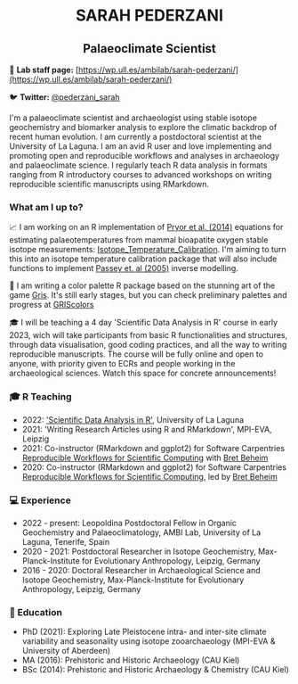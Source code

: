 <h1 align="center"> SARAH PEDERZANI </h1>

<h2 align="center">Palaeoclimate Scientist</h2>

📝 **Lab staff page:** [https://wp.ull.es/ambilab/sarah-pederzani/](https://wp.ull.es/ambilab/sarah-pederzani/)

🐦 **Twitter:** [@pederzani_sarah](https://twitter.com/pederzani_sarah)

I'm a palaeoclimate scientist and archaeologist using stable isotope geochemistry and biomarker analysis to explore the climatic backdrop of recent human evolution. I am currently a postdoctoral scientist at the University of La Laguna. I am an avid R user and love implementing and promoting open and reproducible workflows and analyses in archaeology and palaeoclimate science. I regularly teach R data analysis in formats ranging from R introductory courses to advanced workshops on writing reproducible scientific manuscripts using RMarkdown. 

### What am I up to?

:chart_with_upwards_trend: I am working on an R implementation of [Pryor et al. (2014)](https://doi.org/10.1016/j.palaeo.2014.07.003) equations for estimating palaeotemperatures from mammal bioapatite oxygen stable isotope measurements: [Isotope_Temperature_Calibration](https://github.com/scpederzani/Isotope_Temperature_Calibration). I'm aiming to turn this into an isotope temperature calibration package that will also include functions to implement [Passey et. al (2005)](https://doi.org/10.1016/j.gca.2004.12.002) inverse modelling. 

:stars: I am writing a color palette R package based on the stunning art of the game [Gris](https://nomada.studio/). It's still early stages, but you can check preliminary palettes and progress at [GRIScolors](https://github.com/scpederzani/GRIScolors)

:mortar_board: I will be teaching a 4 day 'Scientific Data Analysis in R' course in early 2023, wich will take participants from basic R functionalities and structures, through data visualisation, good coding practices, and all the way to writing reproducible manuscripts. The course will be fully online and open to anyone, with priority given to ECRs and people working in the archaeological sciences. Watch this space for concrete announcements!

### :mortar_board: R Teaching

- 2022: ['Scientific Data Analysis in R'](https://github.com/scpederzani/ULL_R_course), University of La Laguna
- 2021: 'Writing Research Articles using R and RMarkdown', MPI-EVA, Leipzig
- 2021: Co-instructor (RMarkdown and ggplot2) for Software Carpentries [Reproducible Workflows for Scientific Computing](https://babeheim.com/2021-11-29-leipzig-online/) with [Bret Beheim](https://github.com/babeheim)
- 2020: Co-instructor (RMarkdown and ggplot2) for Software Carpentries [Reproducible Workflows for Scientific Computing](https://hbec-mpi-eva.github.io/2020-11-23-leipzig-online/), led by [Bret Beheim](https://github.com/babeheim)

### :computer: Experience

- 2022 - present: Leopoldina Postdoctoral Fellow in Organic Geochemistry and Palaeoclimatology, AMBI Lab, University of La Laguna, Tenerife, Spain
- 2020 - 2021: Postdoctoral Researcher in Isotope Geochemistry, Max-Planck-Institute for Evolutionary Anthropology, Leipzig, Germany
- 2016 - 2020: Doctoral Researcher in Archaeological Science and Isotope Geochemistry, Max-Planck-Institute for Evolutionary Anthropology, Leipzig, Germany

### :scroll: Education

- PhD (2021): Exploring Late Pleistocene intra- and inter-site climate variability and seasonality
using isotope zooarchaeology (MPI-EVA & University of Aberdeen)
- MA (2016): Prehistoric and Historic Archaeology (CAU Kiel)
- BSc (2014): Prehistoric and Historic Archaeology & Chemistry (CAU Kiel)

<!--

when projects are active, add a 'what am I up to?' section after the bio; e.g. for the Pryor translation and for the R course

**scpederzani/scpederzani** is a ✨ _special_ ✨ repository because its `README.md` (this file) appears on your GitHub profile.

Here are some ideas to get you started:

- 🔭 I’m currently working on ...
- 🌱 I’m currently learning ...
- 👯 I’m looking to collaborate on ...
- 🤔 I’m looking for help with ...
- 💬 Ask me about ...
- 📫 How to reach me: ...
- 😄 Pronouns: ...
- ⚡ Fun fact: ...
-->

